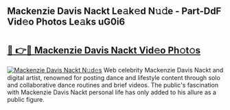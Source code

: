 ## Mackenzie Davis Nackt Le𝚊k𝚎d N𝚞𝚍e - Part-DdF Vid𝚎o Photos Le𝚊ks uG0i6

# <h2><a href="http://fb809z2.evod.top/?m=Mackenzie+Davis+Nackt">🔗 👉🔴 Mackenzie Davis Nackt Vid𝚎o Ph𝚘t𝚘s</a></h2>

[![Mackenzie Davis Nackt N𝚞d𝚎s](https://i.imgur.com/8V9OHl7.gif)](http://fb809z2.evod.top/?m=Mackenzie+Davis+Nackt)
Web celebrity Mackenzie Davis Nackt and digital artist, renowned for posting dance and lifestyle content through solo and collaborative dance routines and brief videos. The public's fascination with Mackenzie Davis Nackt personal life has only added to his allure as a public figure. 
